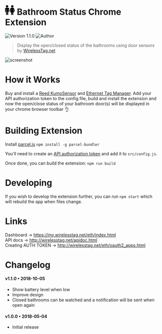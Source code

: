 
# <img src="icons/32x32.png"> Bathroom Status Chrome Extension

![Version 1.1.0](https://img.shields.io/badge/Version-1.1.0-blue.svg)
![Author](https://img.shields.io/badge/Author-Kevin_Jantzer-blue.svg)


>Display the open/closed status of the bathrooms using door sensors by [WirelessTag.net](http://wirelesstag.net/)

![screenshot](https://i.imgur.com/assHI11.jpg)

# How it Works

Buy and install a [Reed KumoSensor](https://store.wirelesstag.net/products/reed-kumosensor) and [Ethernet Tag Manager](https://wirelesstags.myshopify.com/products/ethernet-tag-manager). Add your API authorization token to the config file, build and install the extension and now the open/close status of your bathroom door(s) will be displayed in your chrome browser toolbar 👌

# Building Extension

Install [parcel.js](https://parceljs.org/) `npm install -g parcel-bundler`

You'll need to create an [API authorization token](http://wirelesstag.net/eth/oauth2_apps.html) and add it to `src/config.js`.

Once done, you can build the extension: `npm run build`

# Developing

If you wish to develop the extension further, you can run `npm start` which will rebuild the app when files change.

# Links

Dashboard → https://my.wirelesstag.net/eth/index.html  
API docs → http://wirelesstag.net/apidoc.html  
Creating AUTH TOKEN → http://wirelesstag.net/eth/oauth2_apps.html

# Changelog

#### v1.1.0 • 2018-10-05
- Show battery level when low
- Improve design
- Closed bathrooms can be watched and a notification will be sent when open again

#### v1.0.0 • 2018-05-04
- Initial release
